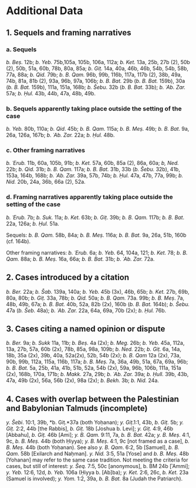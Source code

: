 # Additional Data

## 1. Sequels and framing narratives

### a. Sequels

*b. Beṣ.* 12b; *b. Yeb.* 75b,105a, 105b, 106a, 112a; *b. Ket.* 13a, 25b, 27b (2), 50b (2), 50b, 51a, 60b, 78b, 80a, 85a; *b. Giṭ.* 14a, 40a, 46b, 46b, 54b, 54b, 58b, 77a, 88a; *b. Qid.* 79b; *b. B. Qam.* 96b, 99b, 116b, 117a, 117b (2), 38b, 49a, 74b, 81a, 81b (2), 93a, 96b, 97a, 106b; *b. B. Bat.* 29b (*b. B. Bat.* 159b), 30a (*b. B. Bat.* 159b), 111a, 151a, 168b; *b. Šebu*. 32b (*b. B. Bat.* 33b); *b. ʿAb. Zar.* 57a; *b. Ḥul.* 43b, 44b, 47a, 48b, 49b.

### b. Sequels apparently taking place outside the setting of the case

*b. Yeb.* 80b, 110a; *b. Qid*. 45b; *b. B. Qam.* 115a; *b. B. Meṣ.* 49b; *b. B. Bat*. 9a, 26a, 126a, 167b; *b. ʿAb. Zar.* 22a; *b. Ḥul.* 48b.

### c. Other framing narratives

*b. ʿErub.* 11b, 60a, 105b, 91b; *b. Ket.* 57a, 60b, 85a (2), 86a, 60a; *b, Ned.* 22b; *b. Qid.* 31b; *b. B. Qam.* 117a; *b. B. Bat.* 31b, 33b (*b. Šebu.* 32b), 41b, 153a, 164b, 168b; *b. ʿAb. Zar.* 39a, 57b, 74b; *b. Ḥul.* 47a, 47b, 77a, 99b; *b. Nid.* 20b, 24a, 36b, 66a (2), 52a.

### d. Framing narratives apparently taking place outside the setting of the case

*b.* *ʿErub.* 7b; *b. Suk.* 11a; *b. Ket.* 63b; *b. Giṭ*. 39b; *b. B. Qam.* 117b; *b. B. Bat*. 22a, 126a; *b. Ḥul.* 51a.

Sequels: *b. B. Qam.* 58b, 84a; *b. B. Meṣ.* 116a; *b. B. Bat.* 9a, 26a, 51b, 160b (cf. 164b).

Other framing narratives: *b. ʿErub.* 6a; *b. Yeb.* 64, 104a, 121; *b. Ket.* 78; *b. B. Qam.* 88a; *b. B. Meṣ.* 16a, 66a; *b. B. Bat.* 31b; *b. ʿAb. Zar.* 72a.

## 2. Cases introduced by a citation 

*b. Ber.* 22a; *b. Šab.* 139a, 140a; *b. Yeb.* 45b (3x), 46b, 65b; *b. Ket.* 27b, 69b, 80a, 80b; *b. Giṭ.* 33a, 78b; *b. Qid.* 50a; *b. B. Qam.* 73a. 99b; *b. B. Meṣ*. 7a, 48b, 49b, 67a; *b. B. Bat.* 40b, 52a, 82b (2x), 160b (*b. B. Bat.* 164b); *b. Šebu.* 47a (*b. Šeb.* 48a); *b. ʿAb. Zar.* 22a, 64a, 69a, 70b (2x); *b. Ḥul.* 76b.

## 3. Cases citing a named opinion or dispute

*b. Ber.* 9a; *b. Sukk* 11a, 11b; *b. Beṣ.* 4a (2x); *b. Meg.* 26b; *b. Yeb.* 45a, 112a, 13a, 27b, 57a, 60b (2x), 78b, 85a, 98a, 109b; *b. Ned.* 22b; *b. Giṭ.* 6a, 14a, 18b, 35a (2x), 39b, 40a, 52a(2x), 52b, 54b (2x); *b. B. Qam* 12a (2x), 73a, 90b, 99b, 112a, 115a, 116b, 117a; *b. B. Meṣ.* 7a, 36a, 49b, 51a, 67a, 69a, 96b; *b. B. Bat.* 5a, 25b, 41a, 41b, 51b, 52a, 54b (2x), 59a, 96b, 106b, 111a, 151a (2x), 168b, 170a, 171b; *b. Makk.* 27a, 29b; *b. ʿAb. Zar.* 39a; *b. Ḥull.* 39b, 43b, 47a, 49b (2x), 56a, 56b (2x), 98a (2x); *b. Bekh.* 3b; *b. Nid.* 24a.

## 4. Cases with overlap between the Palestinian and Babylonian Talmuds (incomplete)

*y. Šebi*. 10:1, 39b, *b. Giṭ.*37a (both Yoḥanan); *y. Giṭ*.1:1, 43b, *b. Giṭ.* 5b; *y. Giṭ.* 2:2, 44b \[the Rabbis\], *b. Giṭ.* 18b \[Joshua b. Levi\]; *y. Giṭ.* 4:9, 46b \[Abbahu\], *b. Giṭ.* 46b \[Ami\]; *y. B. Qam.* 9:11, 7a, *b. B. Bat.* 42a; *y. B. Meṣ*. 4:1, 9c, *b. B. Meṣ.* 44b (both Ḥiyya); *y. B. Meṣ*. 4:1, 9c \[not framed as a case\], *b. B. Meṣ.* 44b (both Yoḥanan). See also *y. B. Qam*. 6:2, 5b \[Samuel\], *b. B. Qam*. 58b \[Exilarch and Naḥman\]. *y. Nid.* 3:5, 51a \[Yose\] and *b. B. Meṣ.* 48b \[Yohanan\] may refer to the same case tradition. Not meeting the criteria for cases, but still of interest: *y. Šeq.* 7:5, 50c \[anonymous\], b. BM 24b \[ʾAmmi\]; *y. Yeb.* 12:6, 12d, *b. Yeb.* 106a (Ḥiyya b. \[Ab\]ba); *y. Ket.* 2:6, 26c, *b. Ket.* 23a (Samuel is involved); *y. Yom.* 1:2, 39a, *b. B. Bat.* 8a (Judah the Patriarch).
